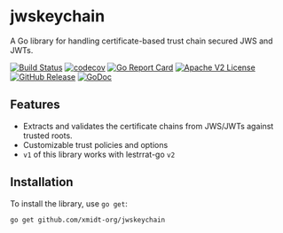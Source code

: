 # jwskeychain

A Go library for handling certificate-based trust chain secured JWS and JWTs.

[![Build Status](https://github.com/xmidt-org/jwskeychain/actions/workflows/ci.yml/badge.svg)](https://github.com/xmidt-org/jwskeychain/actions/workflows/ci.yml)
[![codecov](https://codecov.io/gh/xmidt-org/jwskeychain/graph/badge.svg?token=AX7eNV08AD)](https://codecov.io/gh/xmidt-org/jwskeychain)
[![Go Report Card](https://goreportcard.com/badge/github.com/xmidt-org/jwskeychain)](https://goreportcard.com/report/github.com/xmidt-org/jwskeychain)
[![Apache V2 License](http://img.shields.io/badge/license-Apache%20V2-blue.svg)](https://github.com/xmidt-org/jwskeychain/blob/main/LICENSE)
[![GitHub Release](https://img.shields.io/github/release/xmidt-org/jwskeychain.svg)](https://github.com/xmidt-org/jwskeychain/releases)
[![GoDoc](https://pkg.go.dev/badge/github.com/xmidt-org/jwskeychain)](https://pkg.go.dev/github.com/xmidt-org/jwskeychain)

## Features

- Extracts and validates the certificate chains from JWS/JWTs against trusted roots.
- Customizable trust policies and options
- `v1` of this library works with lestrrat-go `v2`

## Installation

To install the library, use `go get`:

```sh
go get github.com/xmidt-org/jwskeychain
```
